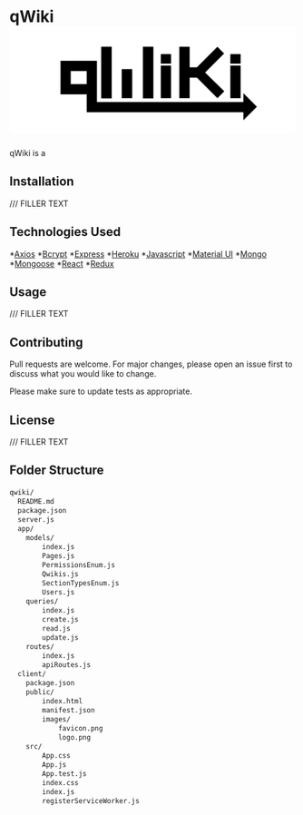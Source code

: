 
# qWiki ![](client/public/images/logo.png)

qWiki is a 

## Installation

/// FILLER TEXT

## Technologies Used
*[Axios](https://www.npmjs.com/package/axios)
*[Bcrypt](https://www.npmjs.com/package/bcrypt)
*[Express](https://expressjs.com/)
*[Heroku](https://devcenter.heroku.com/categories/reference)
*[Javascript](https://devdocs.io/javascript/)
*[Material UI](https://material-ui.com/)
*[Mongo](https://docs.mongodb.com/)
*[Mongoose](https://mongoosejs.com/docs/api.html)
*[React](https://reactjs.org/docs/getting-started.html)
*[Redux](https://redux.js.org/)

## Usage

/// FILLER TEXT

## Contributing
Pull requests are welcome. For major changes, please open an issue first to discuss what you would like to change.

Please make sure to update tests as appropriate.

## License
/// FILLER TEXT

## Folder Structure
```
qwiki/
  README.md
  package.json
  server.js
  app/
    models/
        index.js
        Pages.js
        PermissionsEnum.js
        Qwikis.js
        SectionTypesEnum.js
        Users.js
    queries/
        index.js
        create.js
        read.js
        update.js
    routes/
        index.js
        apiRoutes.js
  client/
    package.json
    public/
        index.html
        manifest.json
        images/
            favicon.png
            logo.png
    src/
        App.css
        App.js
        App.test.js
        index.css
        index.js
        registerServiceWorker.js
```
